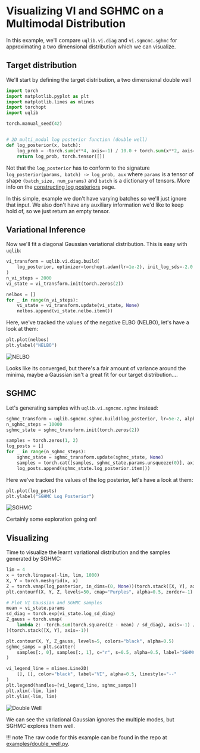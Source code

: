 # Visualizing VI and SGHMC on a Multimodal Distribution

In this example, we'll compare `uqlib.vi.diag` and `vi.sgmcmc.sghmc` for approximating
a two dimensional distribution which we can visualize.

## Target distribution

We'll start by defining the target distribution, a two dimensional double well

```python
import torch
import matplotlib.pyplot as plt
import matplotlib.lines as mlines
import torchopt
import uqlib

torch.manual_seed(42)


# 2D multi_modal log posterior function (double well)
def log_posterior(x, batch):
    log_prob = -torch.sum(x**4, axis=-1) / 10.0 + torch.sum(x**2, axis=-1)
    return log_prob, torch.tensor([])
```

Not that the `log_posterior` has to conform to the signature `log_posterior(params, batch) -> log_prob, aux` where `params` is a tensor of shape `(batch_size, num_params)` and 
`batch` is a dictionary of tensors. More info on the
[constructing log posteriors](../log_posteriors.md) page.

In this simple, example we don't have varying batches so we'll just ignore that input.
We also don't have any auxiliary information we'd like to keep hold of, so we just
return an empty tensor.


## Variational Inference

Now we'll fit a diagonal Gaussian variational distribution. This is easy with `uqlib`:

```python
vi_transform = uqlib.vi.diag.build(
    log_posterior, optimizer=torchopt.adam(lr=1e-2), init_log_sds=-2.0
)
n_vi_steps = 2000
vi_state = vi_transform.init(torch.zeros(2))

nelbos = []
for _ in range(n_vi_steps):
    vi_state = vi_transform.update(vi_state, None)
    nelbos.append(vi_state.nelbo.item())
```

Here, we've tracked the values of the negative ELBO (NELBO), let's have a look at them:

```python
plt.plot(nelbos)
plt.ylabel("NELBO")
```

![NELBO](https://storage.googleapis.com/normal-blog-artifacts/uqlib/double_well_nelbo.png)

Looks like its converged, but there's a fair amount of variance around the minima,
maybe a Gaussian isn't a great fit for our target distribution....


## SGHMC

Let's generating samples with `uqlib.vi.sgmcmc.sghmc` instead:

```python
sghmc_transform = uqlib.sgmcmc.sghmc.build(log_posterior, lr=5e-2, alpha=1.0)
n_sghmc_steps = 10000
sghmc_state = sghmc_transform.init(torch.zeros(2))

samples = torch.zeros(1, 2)
log_posts = []
for _ in range(n_sghmc_steps):
    sghmc_state = sghmc_transform.update(sghmc_state, None)
    samples = torch.cat([samples, sghmc_state.params.unsqueeze(0)], axis=0)
    log_posts.append(sghmc_state.log_posterior.item())
```

Here we've tracked the values of the log posterior, let's have a look at them:

```python
plt.plot(log_posts)
plt.ylabel("SGHMC Log Posterior")
```

![SGHMC](https://storage.googleapis.com/normal-blog-artifacts/uqlib/double_well_sghmc_log_post.png)

Certainly some exploration going on!


## Visualizing

Time to visualize the learnt variational distribution and the samples generated by SGHMC:

```python
lim = 4
x = torch.linspace(-lim, lim, 1000)
X, Y = torch.meshgrid(x, x)
Z = torch.vmap(log_posterior, in_dims=(0, None))(torch.stack([X, Y], axis=-1), None)[0]
plt.contourf(X, Y, Z, levels=50, cmap="Purples", alpha=0.5, zorder=-1)

# Plot VI Gaussian and SGHMC samples
mean = vi_state.params
sd_diag = torch.exp(vi_state.log_sd_diag)
Z_gauss = torch.vmap(
    lambda z: -torch.sum(torch.square((z - mean) / sd_diag), axis=-1) / 2.0,
)(torch.stack([X, Y], axis=-1))

plt.contour(X, Y, Z_gauss, levels=5, colors="black", alpha=0.5)
sghmc_samps = plt.scatter(
    samples[:, 0], samples[:, 1], c="r", s=0.5, alpha=0.5, label="SGHMC Samples"
)

vi_legend_line = mlines.Line2D(
    [], [], color="black", label="VI", alpha=0.5, linestyle="--"
)
plt.legend(handles=[vi_legend_line, sghmc_samps])
plt.xlim(-lim, lim)
plt.ylim(-lim, lim)
```
![Double Well](https://storage.googleapis.com/normal-blog-artifacts/uqlib/double_well_compare.png)

We can see the variational Gaussian ignores the multiple modes, 
but SGHMC explores them well.

!!! note
    The raw code for this example can be found in the repo at [examples/double_well.py](https://github.com/normal-computing/uqlib/blob/main/examples/double_well.py).

